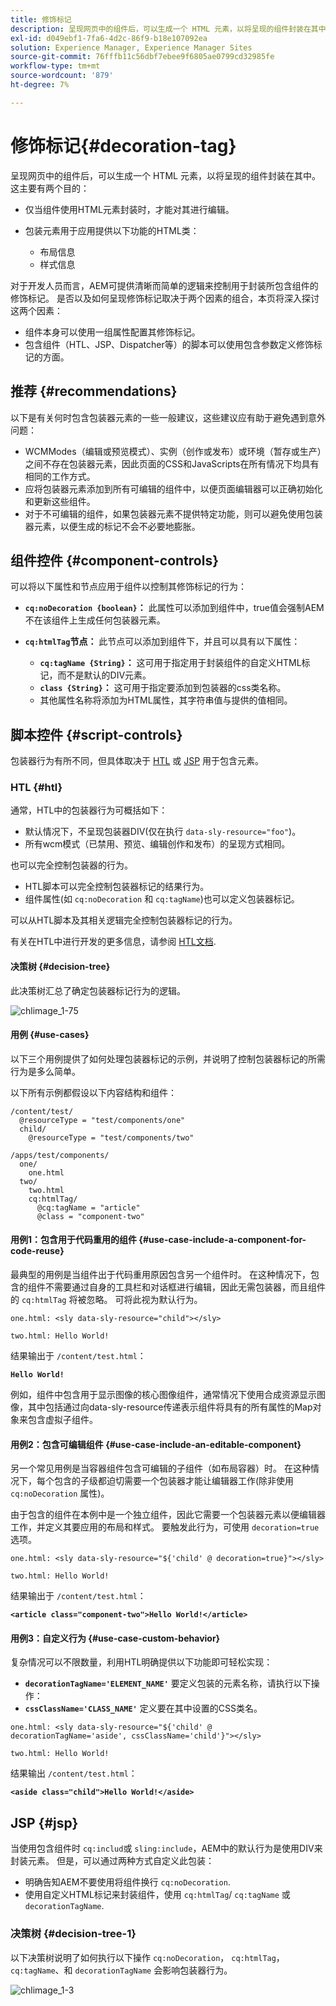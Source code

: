 ```yaml
---
title: 修饰标记
description: 呈现网页中的组件后，可以生成一个 HTML 元素，以将呈现的组件封装在其中。对于开发人员而言，AEM 可提供清晰而简单的逻辑来控制用于封装所包含组件的修饰标记。
exl-id: d049ebf1-7fa6-4d2c-86f9-b18e107092ea
solution: Experience Manager, Experience Manager Sites
source-git-commit: 76fffb11c56dbf7ebee9f6805ae0799cd32985fe
workflow-type: tm+mt
source-wordcount: '879'
ht-degree: 7%

---
```


# 修饰标记{#decoration-tag}

呈现网页中的组件后，可以生成一个 HTML 元素，以将呈现的组件封装在其中。这主要有两个目的：

* 仅当组件使用HTML元素封装时，才能对其进行编辑。
* 包装元素用于应用提供以下功能的HTML类：

   * 布局信息
   * 样式信息

对于开发人员而言，AEM可提供清晰而简单的逻辑来控制用于封装所包含组件的修饰标记。 是否以及如何呈现修饰标记取决于两个因素的组合，本页将深入探讨这两个因素：

* 组件本身可以使用一组属性配置其修饰标记。
* 包含组件（HTL、JSP、Dispatcher等）的脚本可以使用包含参数定义修饰标记的方面。

## 推荐 {#recommendations}

以下是有关何时包含包装器元素的一些一般建议，这些建议应有助于避免遇到意外问题：

* WCMModes（编辑或预览模式）、实例（创作或发布）或环境（暂存或生产）之间不存在包装器元素，因此页面的CSS和JavaScripts在所有情况下均具有相同的工作方式。
* 应将包装器元素添加到所有可编辑的组件中，以便页面编辑器可以正确初始化和更新这些组件。
* 对于不可编辑的组件，如果包装器元素不提供特定功能，则可以避免使用包装器元素，以便生成的标记不会不必要地膨胀。

## 组件控件 {#component-controls}

可以将以下属性和节点应用于组件以控制其修饰标记的行为：

* **`cq:noDecoration {boolean}`：** 此属性可以添加到组件中，true值会强制AEM不在该组件上生成任何包装器元素。

* **`cq:htmlTag`节点：** 此节点可以添加到组件下，并且可以具有以下属性：

   * **`cq:tagName {String}`：** 这可用于指定用于封装组件的自定义HTML标记，而不是默认的DIV元素。
   * **`class {String}`：** 这可用于指定要添加到包装器的css类名称。
   * 其他属性名称将添加为HTML属性，其字符串值与提供的值相同。

## 脚本控件 {#script-controls}

包装器行为有所不同，但具体取决于 [HTL](/help/sites-developing/decoration-tag.md#htl) 或 [JSP](/help/sites-developing/decoration-tag.md#jsp) 用于包含元素。

### HTL {#htl}

通常，HTL中的包装器行为可概括如下：

* 默认情况下，不呈现包装器DIV(仅在执行 `data-sly-resource="foo"`)。
* 所有wcm模式（已禁用、预览、编辑创作和发布）的呈现方式相同。

也可以完全控制包装器的行为。

* HTL脚本可以完全控制包装器标记的结果行为。
* 组件属性(如 `cq:noDecoration` 和 `cq:tagName`)也可以定义包装器标记。

可以从HTL脚本及其相关逻辑完全控制包装器标记的行为。

有关在HTL中进行开发的更多信息，请参阅 [HTL文档](https://experienceleague.adobe.com/docs/experience-manager-htl/content/overview.html).

#### 决策树 {#decision-tree}

此决策树汇总了确定包装器标记行为的逻辑。

![chlimage_1-75](assets/chlimage_1-75a.png)

#### 用例 {#use-cases}

以下三个用例提供了如何处理包装器标记的示例，并说明了控制包装器标记的所需行为是多么简单。

以下所有示例都假设以下内容结构和组件：

```
/content/test/
  @resourceType = "test/components/one"
  child/
    @resourceType = "test/components/two"
```

```
/apps/test/components/
  one/
    one.html
  two/
    two.html
    cq:htmlTag/
      @cq:tagName = "article"
      @class = "component-two"
```

#### 用例1：包含用于代码重用的组件 {#use-case-include-a-component-for-code-reuse}

最典型的用例是当组件出于代码重用原因包含另一个组件时。 在这种情况下，包含的组件不需要通过自身的工具栏和对话框进行编辑，因此无需包装器，而且组件的 `cq:htmlTag` 将被忽略。 可将此视为默认行为。

`one.html: <sly data-sly-resource="child"></sly>`

`two.html: Hello World!`

结果输出于 `/content/test.html`：

**`Hello World!`**

例如，组件中包含用于显示图像的核心图像组件，通常情况下使用合成资源显示图像，其中包括通过向data-sly-resource传递表示组件将具有的所有属性的Map对象来包含虚拟子组件。

#### 用例2：包含可编辑组件 {#use-case-include-an-editable-component}

另一个常见用例是当容器组件包含可编辑的子组件（如布局容器）时。 在这种情况下，每个包含的子级都迫切需要一个包装器才能让编辑器工作(除非使用 `cq:noDecoration` 属性)。

由于包含的组件在本例中是一个独立组件，因此它需要一个包装器元素以便编辑器工作，并定义其要应用的布局和样式。 要触发此行为，可使用 `decoration=true` 选项。

`one.html: <sly data-sly-resource="${'child' @ decoration=true}"></sly>`

`two.html: Hello World!`

结果输出于 `/content/test.html`：

**`<article class="component-two">Hello World!</article>`**

#### 用例3：自定义行为 {#use-case-custom-behavior}

复杂情况可以不限数量，利用HTL明确提供以下功能即可轻松实现：

* **`decorationTagName='ELEMENT_NAME'`** 要定义包装的元素名称，请执行以下操作：
* **`cssClassName='CLASS_NAME'`** 定义要在其中设置的CSS类名。

`one.html: <sly data-sly-resource="${'child' @ decorationTagName='aside', cssClassName='child'}"></sly>`

`two.html: Hello World!`

结果输出 `/content/test.html`：

**`<aside class="child">Hello World!</aside>`**

## JSP {#jsp}

当使用包含组件时 `cq:includ`或 `sling:include`，AEM中的默认行为是使用DIV来封装元素。 但是，可以通过两种方式自定义此包装：

* 明确告知AEM不要使用将组件换行 `cq:noDecoration`.
* 使用自定义HTML标记来封装组件，使用 `cq:htmlTag`/ `cq:tagName` 或 `decorationTagName`.

### 决策树 {#decision-tree-1}

以下决策树说明了如何执行以下操作 `cq:noDecoration`， `cq:htmlTag`， `cq:tagName`、和 `decorationTagName` 会影响包装器行为。

![chlimage_1-3](assets/chlimage_1-3a.jpeg)
